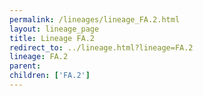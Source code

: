 ```yaml
---
permalink: /lineages/lineage_FA.2.html
layout: lineage_page
title: Lineage FA.2
redirect_to: ../lineage.html?lineage=FA.2
lineage: FA.2
parent: 
children: ['FA.2']
---
```

